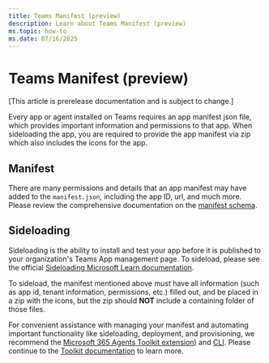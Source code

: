```yaml
---
title: Teams Manifest (preview)
description: Learn about Teams Manifest (preview)
ms.topic: how-to
ms.date: 07/16/2025
---
```


# Teams Manifest (preview)

[This article is prerelease documentation and is subject to change.]

Every app or agent installed on Teams requires an app manifest json file, which provides important information and permissions to that app. When sideloading the app, you are required to provide the app manifest via zip which also includes the icons for the app.

## Manifest

There are many permissions and details that an app manifest may have added to the `manifest.json`, including the app ID, url, and much more. Please review the comprehensive documentation on the [manifest schema](/microsoftteams/platform/resources/schema/manifest-schema).

## Sideloading

Sideloading is the ability to install and test your app before it is published to your organization's Teams App management page. To sideload, please see the official [Sideloading Microsoft Learn documentation](/microsoftteams/platform/concepts/deploy-and-publish/apps-upload).

To sideload, the manifest mentioned above must have all information (such as app id, tenant information, permissions, etc.) filled out, and be placed in a zip with the icons, but the zip should **NOT** include a containing folder of those files.

For convenient assistance with managing your manifest and automating important functionality like sideloading, deployment, and provisioning, we recommend the [Microsoft 365 Agents Toolkit extension](/microsoftteams/platform/toolkit/install-teams-toolkit)) and [CLI](/microsoftteams/platform/toolkit/microsoft-365-agents-toolkit-cli). Please continue to the [Toolkit documentation](./agents-toolkit.md) to learn more.